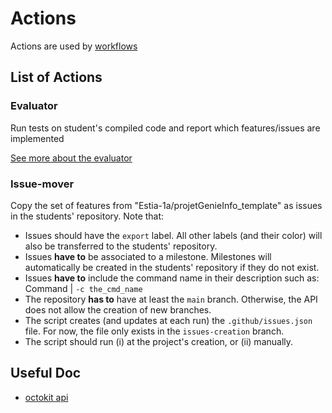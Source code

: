 # Actions

Actions are used by [workflows](/workflows/README.md)

## List of Actions

### Evaluator
Run tests on student's compiled code and report which features/issues are implemented

[See more about the evaluator](./evaluator/README.md)
### Issue-mover
Copy the set of features from "Estia-1a/projetGenieInfo_template" as issues in the students' repository.
Note that:

* Issues should have the `export` label. All other labels (and their color) will also be transferred to the students' repository.
* Issues **have to** be associated to a milestone. Milestones will automatically be created in the students' repository if they do not exist.
* Issues **have to** include the command name in their description such as: Command | `-c the_cmd_name`
* The repository **has to** have at least the `main` branch. Otherwise, the API does not allow the creation of new branches.
* The script creates (and updates at each run) the `.github/issues.json` file. For now, the file only exists in the `issues-creation` branch.
* The script should run (i) at the project's creation, or (ii) manually.


## Useful Doc
- [octokit api](https://octokit.github.io/rest.js/v18#issues)
